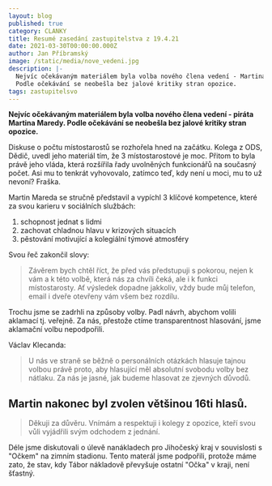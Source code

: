 ```yaml
---
layout: blog
published: true
category: CLANKY
title: Resumé zasedání zastupitelstva z 19.4.21
date: 2021-03-30T00:00:00.000Z
author: Jan Příbramský
image: /static/media/nove_vedeni.jpg
description: |-
  Nejvíc očekávaným materiálem byla volba nového člena vedení - Martina Maredy. 
  Podle očekávání se neobešla bez jalové kritiky stran opozice.
tags: zastupitelsvo
---
```

__Nejvíc očekávaným materiálem byla volba nového člena vedení - piráta Martina Maredy. 
Podle očekávání se neobešla bez jalové kritiky stran opozice.__

Diskuse o počtu místostarostů se rozhořela hned na začátku.
Kolega z ODS, Dědič, uvedl jeho materiál tím, že 3 místostarostové je moc.
Přitom to byla právě jeho vláda, která rozšířila řady uvolněných funkcionářů na současný počet.
Asi mu to tenkrát vyhovovalo, zatímco teď, kdy není u moci, mu to už nevoní?
Fraška.

Martin Mareda se stručně představil a vypíchl 3 klíčové kompetence, které za svou karieru v sociálních službách:
1) schopnost jednat s lidmi
2) zachovat chladnou hlavu v krizových situacích
3) pěstování motivující a kolegiální týmové atmosféry

Svou řeč zakončil slovy:
> Závěrem bych chtěl říct, že před vás předstupuji s pokorou, nejen k vám a k této volbě, která nás za chvíli čeká, ale i k funkci místostarosty. 
Ať výsledek dopadne jakkoliv, vždy bude můj telefon, email i dveře otevřeny vám všem bez rozdílu.

Trochu jsme se zadrhli na způsoby volby.
Padl návrh, abychom volili aklamací tj. veřejně.
Za nás, přestože ctíme transparentnost hlasování,
jsme aklamační volbu nepodpořili.

Václav Klecanda:
> U nás ve straně se běžně o personálních otázkách
hlasuje tajnou volbou právě proto, aby hlasující
měl absolutní svobodu volby bez nátlaku.
Za nás je jasné, jak budeme hlasovat ze zjevných důvodů.

## Martin nakonec byl zvolen většinou 16ti hlasů.
> Děkuji za důvěru. Vnímám a respektuji i kolegy z opozice, kteří svou vůli vyjádřili svým odchodem z jednání.

Déle jsme diskutovali o úlevě nanákladech pro Jihočeský kraj
v souvislosti s "Očkem" na zimním stadionu.
Tento materál jsme podpořili, protože máme zato, že stav, kdy Tábor nákladově převyšuje ostatní "Očka" v kraji,
není šťastný.